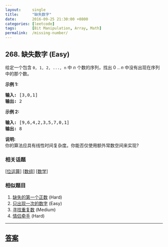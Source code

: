 ```yaml
---
layout:     single
title:      "缺失数字"
date:       2016-09-25 21:30:00 +0800
categories: [leetcode]
tags:       [Bit Manipulation, Array, Math]
permalink:  /missing-number/
---
```


## 268. 缺失数字 (Easy)

<p>给定一个包含 <code>0, 1, 2, ..., n</code>&nbsp;中&nbsp;<em>n</em>&nbsp;个数的序列，找出 0 .. <em>n</em>&nbsp;中没有出现在序列中的那个数。</p>

<p><strong>示例 1:</strong></p>

<pre><strong>输入:</strong> [3,0,1]
<strong>输出:</strong> 2
</pre>

<p><strong>示例&nbsp;2:</strong></p>

<pre><strong>输入:</strong> [9,6,4,2,3,5,7,0,1]
<strong>输出:</strong> 8
</pre>

<p><strong>说明:</strong><br>
你的算法应具有线性时间复杂度。你能否仅使用额外常数空间来实现?</p>

### 相关话题
  [[位运算](https://github.com/openset/leetcode/tree/master/tag/bit-manipulation/README.md)]
  [[数组](https://github.com/openset/leetcode/tree/master/tag/array/README.md)]
  [[数学](https://github.com/openset/leetcode/tree/master/tag/math/README.md)]

### 相似题目
  1. [缺失的第一个正数](/first-missing-positive) (Hard)
  1. [只出现一次的数字](/single-number) (Easy)
  1. [寻找重复数](/find-the-duplicate-number) (Medium)
  1. [情侣牵手](/couples-holding-hands) (Hard)

---

## [答案](https://github.com/openset/leetcode/tree/master/problems/missing-number)
